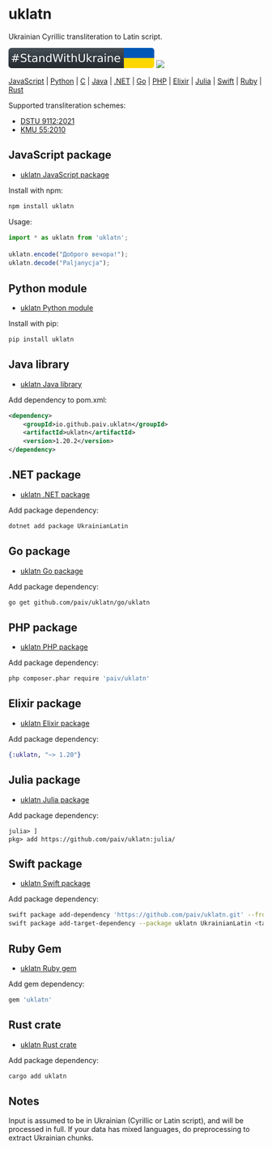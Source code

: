 uklatn
==
Ukrainian Cyrillic transliteration to Latin script.

[![standwithukraine](docs/StandWithUkraine.svg)](https://ukrainewar.carrd.co/)
[![](https://github.com/paiv/uklatn/actions/workflows/test-builds.yml/badge.svg)](https://github.com/paiv/uklatn/actions)

[JavaScript](#javascript-package) | [Python](#python-module) | [C](c/) | [Java](#java-library) | [.NET](#net-package) | [Go](#go-package) | [PHP](#php-package) | [Elixir](#elixir-package) | [Julia](#julia-package) | [Swift](#swift-package) | [Ruby](#ruby-gem) | [Rust](#rust-crate)

Supported transliteration schemes:
- [DSTU 9112:2021](https://uk.wikipedia.org/wiki/ДСТУ_9112:2021)
- [KMU 55:2010](https://zakon.rada.gov.ua/laws/show/55-2010-п)


JavaScript package
--
- [uklatn JavaScript package](js/)

Install with npm:
```sh
npm install uklatn
```

Usage:
```js
import * as uklatn from 'uklatn';

uklatn.encode("Доброго вечора!");
uklatn.decode("Paljanycja");
```


Python module
--
- [uklatn Python module](python/)

Install with pip:
```sh
pip install uklatn
```


Java library
--
- [uklatn Java library](java/)

Add dependency to pom.xml:
```pom.xml
<dependency>
    <groupId>io.github.paiv.uklatn</groupId>
    <artifactId>uklatn</artifactId>
    <version>1.20.2</version>
</dependency>
```


.NET package
--
- [uklatn .NET package](csharp/)

Add package dependency:
```sh
dotnet add package UkrainianLatin
```


Go package
--
- [uklatn Go package](go/uklatn/)

Add package dependency:
```sh
go get github.com/paiv/uklatn/go/uklatn
```


PHP package
--
- [uklatn PHP package](php/)

Add package dependency:
```sh
php composer.phar require 'paiv/uklatn'
```


Elixir package
--
- [uklatn Elixir package](elixir/)

Add package dependency:
```elixir
{:uklatn, "~> 1.20"}
```


Julia package
--
- [uklatn Julia package](julia/)

Add package dependency:
```julia-repl
julia> ]
pkg> add https://github.com/paiv/uklatn:julia/
```

Swift package
--
- [uklatn Swift package](swift/)

Add package dependency:
```sh
swift package add-dependency 'https://github.com/paiv/uklatn.git' --from '1.0.0'
swift package add-target-dependency --package uklatn UkrainianLatin <target-name>
```


Ruby Gem
--
- [uklatn Ruby gem](ruby/)

Add gem dependency:
```ruby
gem 'uklatn'
```


Rust crate
--
- [uklatn Rust crate](rust/)

Add package dependency:
```sh
cargo add uklatn
```


Notes
--
Input is assumed to be in Ukrainian (Cyrillic or Latin script), and will be processed in full.
If your data has mixed languages, do preprocessing to extract Ukrainian chunks.

